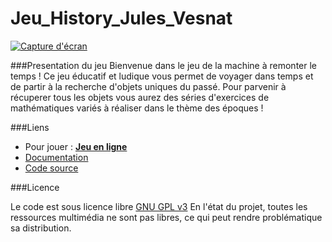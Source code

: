 # Jeu_History_Jules_Vesnat


[![Capture d'écran](https://upload.wikimedia.org/wikipedia/commons/thumb/3/38/Larus-delawarensis-021.jpg/320px-Larus-delawarensis-021.jpg "Capture d'écran")](http://monjeuenligne "Capture d'écran")

###Presentation du jeu
Bienvenue dans le jeu de la machine à remonter le temps ! Ce jeu éducatif et ludique vous permet de voyager dans temps et de partir à la recherche d'objets uniques du passé.
Pour parvenir à récuperer tous les objets vous aurez des séries d'exercices de mathématiques variés à réaliser dans le thème des époques !

###Liens

- Pour jouer : **[Jeu en ligne](https://vj703676.github.io/Jeu_History_Jules_Vesnat/)**
- [Documentation](http://madocumentation/)
- [Code source](https://github.com/vj703676/Jeu_History_Jules_Vesnat)

###Licence

Le code est sous licence libre  [GNU GPL v3](https://www.gnu.org/licenses/quick-guide-gplv3.fr.html)
En l'état du projet, toutes les ressources multimédia ne sont pas libres, ce qui peut rendre problématique sa distribution.
